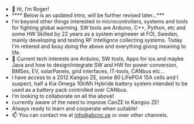 - 👋 Hi, I’m Roger! 
- **** Below is an updated intro, will be further revised later...***
- I’m beyond other things interested in microcontrollers, systems and tools for fighting global warming.
SW tools are Arduino, C++, Python, etc and some HW 
Skilled by 22 years as a system engineeer at FOI, Sweden, mainly developing and testing RF intellignce collecting systems. Today I'm retiered and busy doing the above and everything giving meaning to life.
- 🌱 Current tech interests are Arduino, SW tools, Apps for ios and maybe Java and how to design/integrate SW and HW for power conversion, BMSes, EV, solarPanels, grid interfaces, IT-tools, CANbus etc...
- I have access to a 2012 Kangoo ZE, some 80 LiFePO4 15A cells and I suspect, half a Kia Omega 10kWh Hybride battery system intended to be used as a battery pack controlled over CANbus.
-  I’m looking to collaborate on all the above!
-  currently aware of the need to improve CanZE to Kangoo ZE!
-  Always ready to learn and cooperate when suitable!
- 📫 You can contact me at info@abcnc.se or over other channels.
<!---
RogerHq/RogerHq is a ✨ special ✨ repository because its `README.md` (this file) appears on your GitHub profile.
You can click the Preview link to take a look at your changes.
--->
